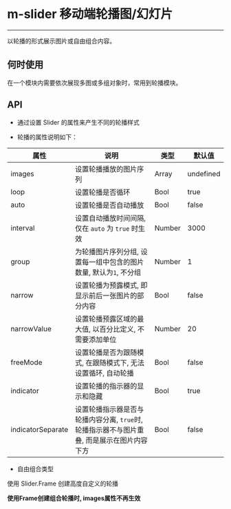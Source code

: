 # m-slider 移动端轮播图/幻灯片

---

以轮播的形式展示图片或自由组合内容。

## 何时使用

在一个模块内需要依次展现多图或多组对象时，常用到轮播模块。



## API

- 通过设置 Slider 的属性来产生不同的轮播样式

- 轮播的属性说明如下：

属性 | 说明 | 类型 | 默认值
-----|-----|-----|------
images | 设置轮播播放的图片序列 | Array | undefined
loop | 设置轮播是否循环 | Bool | true
auto | 设置轮播是否自动播放 | Bool | false
interval | 设置自动播放时间间隔, 仅在 `auto` 为 `true` 时生效 | Number | 3000
group | 为轮播图片序列分组, 设置每一组中包含的图片数量, 默认为`1`, 不分组 | Number | 1
narrow | 设置轮播为预露模式, 即显示前后一张图片的部分内容 | Bool | false
narrowValue | 设置轮播预露区域的最大值, 以百分比定义, 不需要添加单位 | Number | 20
freeMode | 设置轮播是否为跟随模式, 在跟随模式下, 无法设置循环, 自动轮播 | Bool | false
indicator | 设置轮播的指示器的显示和隐藏 | Bool | true
indicatorSeparate | 设置轮播指示器是否与轮播内容分离, `true`时, 轮播指示器不与图片重叠, 而是展示在图片内容下方 | Bool | false 


- 自由组合类型

使用 Slider.Frame 创建高度自定义的轮播

**使用Frame创建组合轮播时, images属性不再生效**
